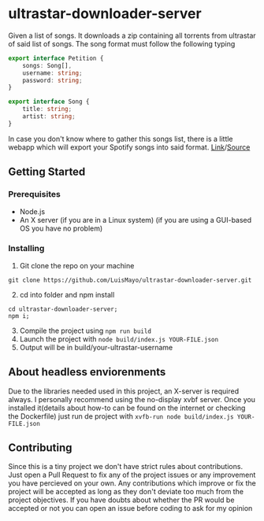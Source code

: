 # ultrastar-downloader-server
Given a list of songs. It downloads a zip containing all torrents from ultrastar of said list of songs.
The song format must follow the following typing

```typescript
export interface Petition {
    songs: Song[],
    username: string;
    password: string;
}

export interface Song {
    title: string;
    artist: string;
}
```

In case you don't know where to gather this songs list, there is a little webapp which will export your Spotify songs into said format. [Link](https://luismayo.github.io/spotify-ultrastar-downloader/exportify.html)/[Source](https://github.com/LuisMayo/spotify-ultrastar-downloader)

## Getting Started

### Prerequisites
 - Node.js
 - An X server (if you are in a Linux system) (if you are using a GUI-based OS you have no problem)

### Installing
1. Git clone the repo on your machine

```
git clone https://github.com/LuisMayo/ultrastar-downloader-server.git
```

2. cd into folder and npm install

```
cd ultrastar-downloader-server;
npm i;
```

3. Compile the project using `npm run build`
4. Launch the project with `node build/index.js YOUR-FILE.json`
5. Output will be in build/your-ultrastar-username

## About headless enviorenments
Due to the libraries needed used in this project, an X-server is required always.
I personally recommend using the no-display xvbf server. Once you installed it(details about how-to can be found on the internet or checking the Dockerfile) just run de project with `xvfb-run node build/index.js YOUR-FILE.json`

## Contributing
Since this is a tiny project we don't have strict rules about contributions. Just open a Pull Request to fix any of the project issues or any improvement you have percieved on your own. Any contributions which improve or fix the project will be accepted as long as they don't deviate too much from the project objectives. If you have doubts about whether the PR would be accepted or not you can open an issue before coding to ask for my opinion
